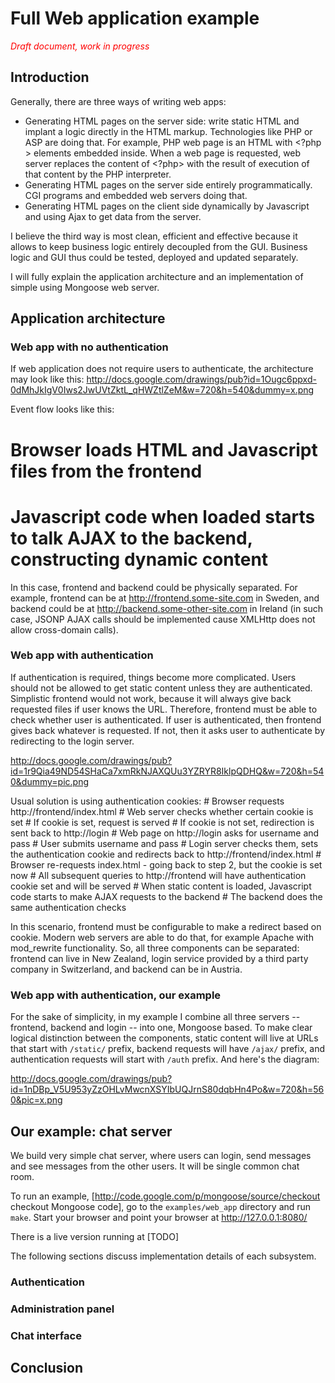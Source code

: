 # Full Web application example

*<font color="red">Draft document, work in progress</font>*

## Introduction 

Generally, there are three ways of writing web apps:
   * Generating HTML pages on the server side: write static HTML and implant a logic directly in the HTML markup.  Technologies like PHP or ASP are doing that. For example, PHP web page is an HTML with <?php > elements embedded inside. When a web page is requested, web server replaces the content of <?php> with the result of execution of that content by the PHP interpreter.
   * Generating HTML pages on the server side entirely programmatically. CGI programs and embedded web servers doing that.
   * Generating HTML pages on the client side dynamically by Javascript and using Ajax to get data from the server.

I believe the third way is most clean, efficient and effective because it allows to keep business logic entirely decoupled from the GUI. Business logic and GUI thus could be tested, deployed and updated separately.

I will fully explain the application architecture and an implementation of simple using Mongoose web server.

## Application architecture 

### Web app with no authentication 

If web application does not require users to authenticate, the architecture may look like this:  http://docs.google.com/drawings/pub?id=1Ougc6ppxd-0dMhJkIgV0Iws2JwUVtZktL_qHWZtlZeM&w=720&h=540&dummy=x.png

Event flow looks like this:
   # Browser loads HTML and Javascript files from the frontend
   # Javascript code when loaded starts to talk AJAX to the backend, constructing dynamic content

In this case, frontend and backend could be physically separated. For example, frontend can be at http://frontend.some-site.com in Sweden, and backend could be at http://backend.some-other-site.com in Ireland (in such case, JSONP AJAX calls should be implemented cause XMLHttp does not allow cross-domain calls).

### Web app with authentication 

If authentication is required, things become more complicated. Users should not be allowed to get static content unless they are authenticated. Simplistic frontend would not work, because it will always give back requested files if user knows the URL. Therefore, frontend must be able to check whether user is authenticated. If user is authenticated, then frontend gives back whatever is requested. If not, then it asks user to authenticate by redirecting to the login server. 

http://docs.google.com/drawings/pub?id=1r9Qia49ND54SHaCa7xmRkNJAXQUu3YZRYR8IklpQDHQ&w=720&h=540&dummy=pic.png

Usual solution is using authentication cookies:
    # Browser requests http://frontend/index.html
    # Web server checks whether certain cookie is set
    # If cookie is set, request is served
    # If cookie is not set, redirection is sent back to http://login
    # Web page on http://login asks for username and pass
    # User submits username and pass
    # Login server checks them, sets the authentication cookie and redirects back to http://frontend/index.html
    # Browser re-requests index.html - going back to step 2, but the cookie is set now
    # All subsequent queries to http://frontend will have authentication cookie set and will be served
    # When static content is loaded, Javascript code starts to make AJAX requests to the backend
    # The backend does the same authentication checks

In this scenario, frontend must be configurable to make a redirect based on cookie. Modern web servers are able to do that, for example Apache with mod_rewrite functionality. So, all three components can be separated: frontend can live in New Zealand, login service provided by a third party company in Switzerland, and backend can be in Austria. 

### Web app with authentication, our example 

For the sake of simplicity, in my example I combine all three servers -- frontend, backend and login -- into one, Mongoose based. To make clear logical distinction between the components, static content will live at URLs that start with `/static/` prefix, backend requests will have `/ajax/` prefix, and authentication requests will start with `/auth` prefix. And here's the diagram:

http://docs.google.com/drawings/pub?id=1nDBp_V5U953yZzOHLvMwcnXSYIbUQJrnS80dqbHn4Po&w=720&h=560&pic=x.png

## Our example: chat server 

We build very simple chat server, where users can login, send messages and see messages from the other users. It will be single common chat room. 

To run an example, [http://code.google.com/p/mongoose/source/checkout checkout Mongoose code], go to the `examples/web_app` directory and run `make`.  Start your browser and point your browser at http://127.0.0.1:8080/

There is a live version running at [TODO]

The following sections discuss implementation details of each subsystem.

### Authentication 

### Administration panel 

### Chat interface 

## Conclusion 

